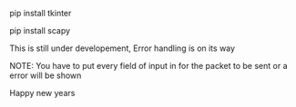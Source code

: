 pip install tkinter

pip install scapy

This is still under developement, Error handling is on its way

NOTE: You have to put every field of input in for the packet to be sent or a error will be shown

Happy new years
